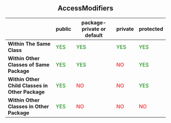 <h2><center>AccessModifiers</center></h2>

|                                                 | public                               | package-private or default           | private                              | protected                            |
| ----------------------------------------------- | ------------------------------------ | ------------------------------------ | ------------------------------------ | ------------------------------------ |
| **Within The Same Class**                       | <span style="color:green">YES</span> | <span style="color:green">YES</span> | <span style="color:green">YES</span> | <span style="color:green">YES</span> |
| **Within Other Classes of Same Package**        | <span style="color:green">YES</span> | <span style="color:green">YES</span> | <span style="color:red">NO</span>    | <span style="color:green">YES</span> |
| **Within Other Child Classes in Other Package** | <span style="color:green">YES</span> | <span style="color:red">NO</span>    | <span style="color:red">NO</span>    | <span style="color:green">YES</span> |
| **Within Other Classes in Other Package**       | <span style="color:green">YES</span> | <span style="color:red">NO</span>    | <span style="color:red">NO</span>    | <span style="color:red">NO</span>    |
